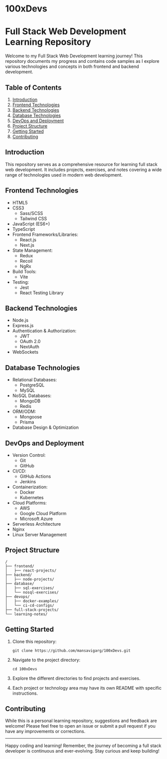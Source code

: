 # 100xDevs
# Full Stack Web Development Learning Repository

Welcome to my Full Stack Web Development learning journey! This repository documents my progress and contains code samples as I explore various technologies and concepts in both frontend and backend development.

## Table of Contents

1. [Introduction](#introduction)
2. [Frontend Technologies](#frontend-technologies)
3. [Backend Technologies](#backend-technologies)
4. [Database Technologies](#database-technologies)
5. [DevOps and Deployment](#devops-and-deployment)
6. [Project Structure](#project-structure)
7. [Getting Started](#getting-started)
8. [Contributing](#contributing)

## Introduction

This repository serves as a comprehensive resource for learning full stack web development. It includes projects, exercises, and notes covering a wide range of technologies used in modern web development.

## Frontend Technologies

- HTML5
- CSS3
  - Sass/SCSS
  - Tailwind CSS
- JavaScript (ES6+)
- TypeScript
- Frontend Frameworks/Libraries:
  - React.js
  - Next.js
- State Management:
  - Redux
  - Recoil
  - NgRx
- Build Tools:
  - Vite
- Testing:
  - Jest
  - React Testing Library

## Backend Technologies

- Node.js
- Express.js
- Authentication & Authorization:
  - JWT
  - OAuth 2.0
  - NextAuth
- WebSockets

## Database Technologies

- Relational Databases:
  - PostgreSQL
  - MySQL
- NoSQL Databases:
  - MongoDB
  - Redis
- ORM/ODM:
  - Mongoose
  - Prisma
- Database Design & Optimization

## DevOps and Deployment

- Version Control:
  - Git
  - GitHub
- CI/CD:
  - GitHub Actions
  - Jenkins
- Containerization:
  - Docker
  - Kubernetes
- Cloud Platforms:
  - AWS
  - Google Cloud Platform
  - Microsoft Azure
- Serverless Architecture
- Nginx
- Linux Server Management

## Project Structure

```
/
├── frontend/
│   ├── react-projects/
├── backend/
│   ├── node-projects/
├── database/
│   ├── sql-exercises/
│   └── nosql-exercises/
├── devops/
│   ├── docker-examples/
│   └── ci-cd-configs/
├── full-stack-projects/
└── learning-notes/
```

## Getting Started

1. Clone this repository:
   ```
   git clone https://github.com/mansavigarg/100xDevs.git
   ```

2. Navigate to the project directory:
   ```
   cd 100xDevs
   ```

3. Explore the different directories to find projects and exercises.

4. Each project or technology area may have its own README with specific instructions.

## Contributing

While this is a personal learning repository, suggestions and feedback are welcome! Please feel free to open an issue or submit a pull request if you have any improvements or corrections.

---

Happy coding and learning! 
Remember, the journey of becoming a full stack developer is continuous and ever-evolving. Stay curious and keep building!

